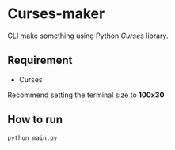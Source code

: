 # Curses-maker

CLI make something using Python *Curses* library.



## Requirement

- Curses



Recommend setting the terminal size to **100x30**





## How to run

```bash
python main.py
```


